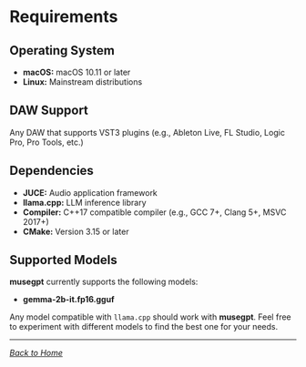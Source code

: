# Requirements

## Operating System

- **macOS:** macOS 10.11 or later
- **Linux:** Mainstream distributions

## DAW Support

Any DAW that supports VST3 plugins (e.g., Ableton Live, FL Studio, Logic Pro, Pro Tools, etc.)

## Dependencies

- **JUCE:** Audio application framework
- **llama.cpp:** LLM inference library
- **Compiler:** C++17 compatible compiler (e.g., GCC 7+, Clang 5+, MSVC 2017+)
- **CMake:** Version 3.15 or later

## Supported Models

**musegpt** currently supports the following models:

- **gemma-2b-it.fp16.gguf**

Any model compatible with `llama.cpp` should work with **musegpt**. Feel free to experiment with different models to find the best one for your needs.

---

*[Back to Home](index.md)*